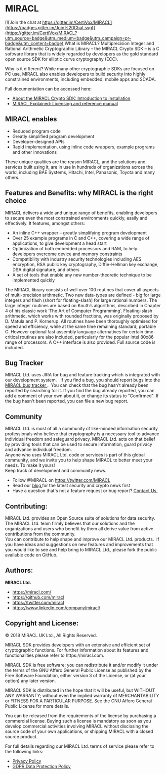 MIRACL
======

[![Join the chat at https://gitter.im/CertiVox/MIRACL](https://badges.gitter.im/Join%20Chat.svg)](https://gitter.im/CertiVox/MIRACL?utm_source=badge&utm_medium=badge&utm_campaign=pr-badge&utm_content=badge)
What is MIRACL?
Multiprecision Integer and Rational Arithmetic Cryptographic Library – the MIRACL Crypto SDK – is a C software library that is widely regarded by developers as the gold standard open source SDK for elliptic curve cryptography (ECC).

Why is it different?
While many other cryptographic SDKs are focused on PC use, MIRACL also enables developers to build security into highly constrained environments, including embedded, mobile apps and SCADA.

Full documentation can be accessed here:
<ul type="disc">
  <li><a href="docs/miracl-user-manual/">About the MIRACL Crypto SDK: Introduction to installation</li>
  <li><a href="docs/miracl-explained/">MIRACL Explained: Licensing and reference manual</a></li>
</ul>

<h2>MIRACL enables</h2>

<ul type="disc">
<li>Reduced program code</li>
<li>Greatly simplified program development</li>
<li>Developer-designed APIs</li>
<li>Rapid implementation, using inline code wrappers, example programs and other innovations</li>
</ul>

These unique qualities are the reason MIRACL, and the solutions and services built using it, are in use in hundreds of organizations across the world, including BAE Systems, Hitachi, Intel, Panasonic, Toyota and many others.

<h2>Features and Benefits: why MIRACL is the right choice</h2>
MIRACL delivers a wide and unique range of benefits, enabling developers to secure even the most constrained environments quickly, easily and effectively. It features, amongst others:

<ul type="disc">
<li>An inline C++ wrapper – greatly simplifying program development</li>
<li>Over 25 example programs in C and C++, covering a wide range of applications, to give development a head start</li>
<li>Optimization of both embedded processors and RAM, to help developers overcome device and memory constraints</li>
<li>Compatibility with industry security technologies including AES encryption, RSA public key cryptography, Diffie-Hellman key exchange, DSA digital signature, and others</li>
<li>A set of tools that enable any new number-theoretic technique to be implemented quickly</li>
</ul>

The MIRACL library consists of well over 100 routines that cover all aspects of multi-precision arithmetic. Two new data-types are defined - big for large integers and flash (short for floating-slash) for large rational numbers. The large integer routines are based on Knuth’s algorithms, described in Chapter 4 of his classic work ‘The Art of Computer Programming’. Floating-slash arithmetic, which works with rounded fractions, was originally proposed by D. Matula and P. Kornerup. All routines have been thoroughly optimised for speed and efficiency, while at the same time remaining standard, portable C. However optional fast assembly language alternatives for certain time-critical routines are also included, particularly for the popular Intel 80x86 range of processors. A C++ interface is also provided. Full source code is included.

<h2>Bug Tracker</h2>
  MIRACL Ltd. uses JIRA for bug and feature tracking which is integrated with our development system.   If you find a bug, you should report bugs into the <a href="https://sdlc.certivox.com/browse/MIRACL">MIRACL bug tracker&nbsp;</a>.  You can check that the bug hasn't already been reported by searching for it. If you find the bug already reported, you can add a comment of your own about it, or change its status to &quot;Confirmed&quot;. If the bug hasn't been reported, you can file a new bug report.</p>
<h2>Community</h2>
  MIRACL Ltd. is most of all a community of like-minded information security professionals who believe that cryptography is a necessary tool to advance individual freedom and safeguard privacy. MIRACL Ltd. acts on that belief by providing tools that can be used to secure information, guard privacy and advance individual freedom.<br />
  Anyone who uses MIRACL Ltd. code or services is part of this global community, and we invite you to help shape MIRACL to better meet your needs. To make it yours!<br />
  Keep track of development and community news.</p>
<ul type="disc">
  <li>Follow @MIRACL on <a href="https://twitter.com/MIRACL">https://twitter.com/MIRACL</a></li>
  <li>Read our <a href="https://miracl.com/crypto-research-with-miracl-labs/">blog </a> for the latest security and crypto news first </li>
  <li>Have a question that's not a feature request or bug report? <u><a href="https://miracl.com/contact-miracl/">Contact Us.</a></u></li>
</ul>
<h2>Contributing:</h2>
  MIRACL Ltd. provides an Open Source suite of solutions for data security.  The MIRACL Ltd. team firmly believes that our solutions and the organizations and users who benefit by them all derive value from active contributions from the community.<br />
  You can contribute to help shape and improve our MIRACL Ltd. products.  If you have ideas and suggestions on new features and improvements that you would like to see and help bring to MIRACL Ltd., please fork the public available code on GitHub.
<h2>Authors:</strong></h2>
  <strong>MIRACL Ltd.</strong></p>
<ul>
  <li><a href="https://miracl.com/">https://miracl.com/</a></li>
  <li><a href="https://github.com/miracl">https://github.com/miracl</a></li>
  <li><a href="https://twitter.com/MIRACL">https://twitter.com/miracl</a></li>
  <li><a href="https://www.linkedin.com/company/miracl/">https://www.linkedin.com/company/miracl/</a></li>
</ul>

<h2>Copyright and License:</strong></h2>
<p>© 2018 MIRACL UK Ltd., All Rights Reserved.</p>
<p>MIRACL SDK provides developers with an  extensive and efficient set of cryptographic functions. For further information about its features and functionalities please refer to https://miracl.com.</p>
<p>MIRACL SDK is free software: you can redistribute it and/or modify it under the terms of the GNU Affero General Public License as published by the Free Software Foundation, either version 3 of the License, or (at your option) any later version.</p>
<p>MIRACL SDK is distributed in the hope that it will be useful, but WITHOUT ANY WARRANTY; without even the implied warranty of MERCHANTABILITY or FITNESS FOR A PARTICULAR PURPOSE. See the GNU Affero General Public License for more details.</p>
<p>You can be released from the requirements of the license by purchasing a commercial license. Buying such a license is mandatory as soon as you develop commercial activities involving MIRACL without disclosing the source code of your own applications, or shipping MIRACL with a closed source product.</P>
  <p>For full details regarding our MIRACL Ltd. terms of service please refer to the following links:</p>
<ul>
  <li><a href="https://miracl.com/privacy-policy/">Privacy Policy</a></li>
  <li><a href="https://miracl.com/gdpr-privacy-policy/">GDPR Data Protection Policy</a></li>
</ul>

